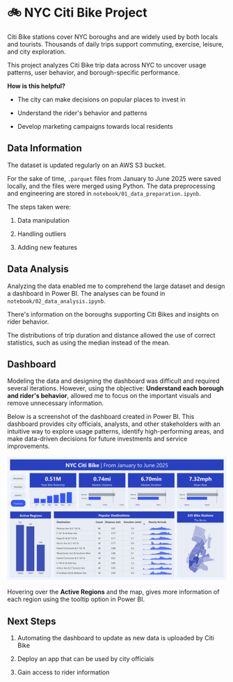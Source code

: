 # 🚲 NYC Citi Bike Project

Citi Bike stations cover NYC boroughs and are widely used by both locals and tourists. Thousands of daily trips support commuting, exercise, leisure, and city exploration. 

This project analyzes Citi Bike trip data across NYC to uncover usage patterns, user behavior, and borough-specific performance.

**How is this helpful?**

- The city can make decisions on popular places to invest in

- Understand the rider's behavior and patterns

- Develop marketing campaigns towards local residents


## Data Information

The dataset is updated regularly on an AWS S3 bucket.

For the sake of time, `.parquet` files from January to June 2025 were saved locally, and the files were merged using Python. The data preprocessing and engineering are stored in `notebook/01_data_preparation.ipynb`. 

The steps taken were:

1. Data manipulation

2. Handling outliers

3. Adding new features

## Data Analysis

Analyzing the data enabled me to comprehend the large dataset and design a dashboard in Power BI. The analyses can be found in `notebook/02_data_analysis.ipynb`. 

There's information on the boroughs supporting Citi Bikes and insights on rider behavior. 

The distributions of trip duration and distance allowed the use of correct statistics, such as using the median instead of the mean. 

## Dashboard

Modeling the data and designing the dashboard was difficult and required several iterations. However, using the objective: **Understand each borough and rider's behavior**, allowed me to focus on the important visuals and remove unnecessary information.

Below is a screenshot of the dashboard created in Power BI. This dashboard provides city officials, analysts, and other stakeholders with an intuitive way to explore usage patterns, identify high-performing areas, and make data-driven decisions for future investments and service improvements.

![Dashboard](powerbi_dashboard.png)

Hovering over the **Active Regions** and the map, gives more information of each region using the tooltip option in Power BI.

## Next Steps
1. Automating the dashboard to update as new data is uploaded by Citi Bike

2. Deploy an app that can be used by city officials

3. Gain access to rider information